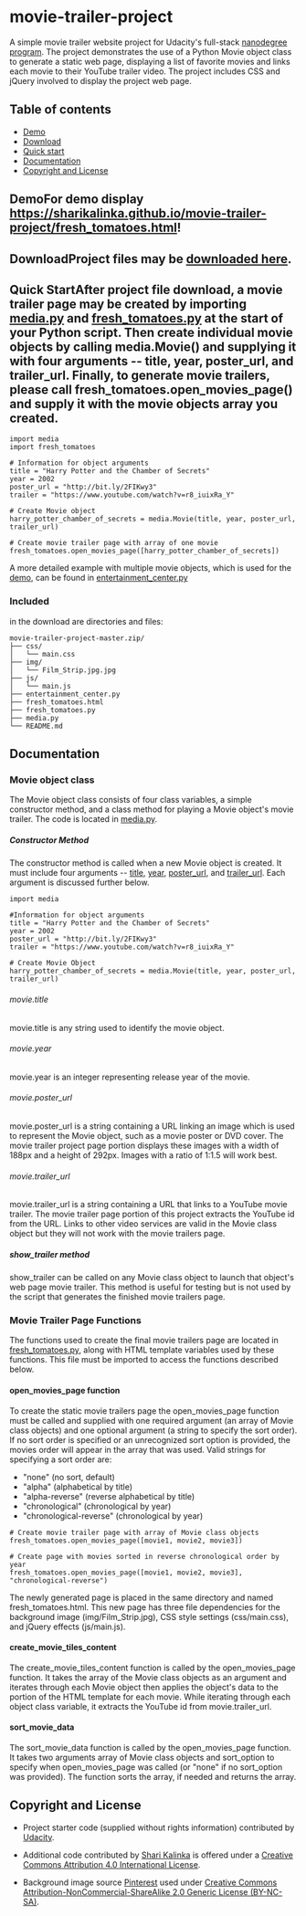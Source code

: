 ﻿# movie-trailer-project 

A simple movie trailer website project for Udacity's full-stack [nanodegree program](https://www.udacity.com/nanodegree). The project demonstrates the use of a Python Movie object class to generate a static web page, displaying a list of favorite movies and links each movie to their YouTube trailer video. The project includes CSS and jQuery involved to display the project web page.  

## Table of contents

- [Demo](#demo)
- [Download](#download)
- [Quick start](#quick-start)
- [Documentation](#documentation)
- [Copyright and License](#copyright-and-license)

## DemoFor demo display <https://sharikalinka.github.io/movie-trailer-project/fresh_tomatoes.html>!

## DownloadProject files may be [downloaded here](https://github.com/sharikalinka/movie-trailer-project-master.zip).

## Quick StartAfter project file download, a movie trailer page may be created by importing [media.py](https://github.com/sharikalinka/movie-trailer-project/blob/master/media.py) and [fresh_tomatoes.py](https://github.com/sharikalinka/movie-trailer-project/blob/master/fresh_tomatoes.py) at the start of your Python script. Then create individual movie objects by calling media.Movie() and supplying it with four arguments -- title, year, poster_url, and trailer_url. Finally, to generate movie trailers, please call fresh_tomatoes.open_movies_page() and supply it with the movie objects array you created. 

```
import media
import fresh_tomatoes

# Information for object arguments
title = "Harry Potter and the Chamber of Secrets"
year = 2002
poster_url = "http://bit.ly/2FIKwy3"
trailer = "https://www.youtube.com/watch?v=r8_iuixRa_Y"

# Create Movie object
harry_potter_chamber_of_secrets = media.Movie(title, year, poster_url, trailer_url)

# Create movie trailer page with array of one movie
fresh_tomatoes.open_movies_page([harry_potter_chamber_of_secrets])

```

A more detailed example with multiple movie objects, which is used for the [demo](https://sharikalinka.github.io/movie-trailer-project/fresh_tomatoes.html), can be found in [entertainment_center.py](https://github.com/sharikalinka/movie-trailer-project/blob/master/entertainment_center.py) 


### Included 

in the download are directories and files:

```
movie-trailer-project-master.zip/
├── css/
│   └── main.css
├── img/
│   └── Film_Strip.jpg.jpg
├── js/
│   └── main.js
├── entertainment_center.py
├── fresh_tomatoes.html
├── fresh_tomatoes.py
├── media.py
└── README.md
```

## Documentation

### Movie object class

 The Movie object class consists of four class variables, a simple constructor method, and a class method for playing a Movie object's movie trailer. The code is located in [media.py](https://github.com/sharikalinka/movie-trailer-project/blob/master/media.py). 

##### Constructor Method

The constructor method is called when a new Movie object is created. It must include four arguments -- [title](#movietitle), [year](#movieyear), [poster_url](#movieposter_url), and [trailer_url](#movietrailer_url). Each argument is discussed further below.

```
import media

#Information for object arguments
title = "Harry Potter and the Chamber of Secrets"
year = 2002
poster_url = "http://bit.ly/2FIKwy3"
trailer = "https://www.youtube.com/watch?v=r8_iuixRa_Y"

# Create Movie Object
harry_potter_chamber_of_secrets = media.Movie(title, year, poster_url, trailer_url)
```

###### movie.title

movie.title is any string used to identify the movie object.

###### movie.year

movie.year is an integer representing release year of the movie.  

###### movie.poster_url

movie.poster_url is a string containing a URL linking an image which is used to represent the Movie object, such as a movie poster or DVD cover. The movie trailer project page portion displays these images with a width of 188px and a height of 292px. Images with a ratio of 1:1.5 will work best. 

###### movie.trailer_url

movie.trailer_url is a string containing a URL that links to a YouTube movie trailer. The movie trailer page portion of this project extracts the YouTube id from the URL. Links to other video services are valid in the Movie class object but they will not work with the movie trailers page. 

##### show_trailer method

show_trailer can be called on any Movie class object to launch that object's web page movie trailer. This method is useful for testing but is not used by the script that generates the finished movie trailers page.

### Movie Trailer Page Functions 

The functions used to create the final movie trailers page are located in [fresh_tomatoes.py](https://github.com/sharikalinka/movie-trailer-project/blob/master/fresh_tomatoes.py), along with HTML template variables used by these functions. This file must be imported to access the functions described below.

#### open_movies_page function

To create the static movie trailers page the open_movies_page function must be called and supplied with one required argument (an array of Movie class objects) and one optional argument (a string to specify the sort order). If no sort order is specified or an unrecognized sort option is provided, the movies order will appear in the array that was used. Valid strings for specifying a sort order are:

- "none" (no sort, default)
- "alpha" (alphabetical by title)
- "alpha-reverse" (reverse alphabetical by title)
- "chronological" (chronological by year)
- "chronological-reverse" (chronological by year)

```
# Create movie trailer page with array of Movie class objects
fresh_tomatoes.open_movies_page([movie1, movie2, movie3])

# Create page with movies sorted in reverse chronological order by year 
fresh_tomatoes.open_movies_page([movie1, movie2, movie3], "chronological-reverse")

``` 

The newly generated page is placed in the same directory and named fresh_tomatoes.html. This new page has three file dependencies for the background image (img/Film_Strip.jpg), CSS style settings (css/main.css), and jQuery effects (js/main.js).

#### create_movie_tiles_content

The create_movie_tiles_content function is called by the open_movies_page function. It takes the array of the Movie class objects as an argument and iterates through each Movie object then applies the object's data to the portion of the HTML template for each movie. While iterating through each object class variable, it extracts the YouTube id from movie.trailer_url.

#### sort_movie_data

The sort_movie_data function is called by the open_movies_page function. It takes two arguments array of Movie class objects and sort_option to specify when open_movies_page was called (or "none" if no sort_option was provided). The function sorts the array, if needed and returns the array. 

## Copyright and License

- Project starter code (supplied without rights information) contributed by [Udacity](http://www.udacity.com).

- Additional code contributed by [Shari Kalinka]() is offered under a [Creative Commons Attribution 4.0 International License](http://creativecommons.org/licenses/by/4.0/).

- Background image source [Pinterest](https://pin.it/2x2yp32hyru3md) used under [Creative Commons Attribution-NonCommercial-ShareAlike 2.0 Generic License (BY-NC-SA)](http://creativecommons.org/licenses/by-nc-sa/2.0/deed.en).